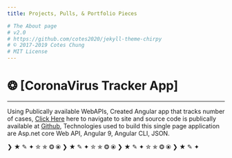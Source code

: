 ```yaml
---
title: Projects, Pulls, & Portfolio Pieces

# The About page
# v2.0
# https://github.com/cotes2020/jekyll-theme-chirpy
# © 2017-2019 Cotes Chung
# MIT License
---
```


# ❂ [CoronaVirus Tracker App]
______________________________
 Using Publically available WebAPIs, Created Angular app  that tracks number of cases, [Click Here][corona_tracker_app] here to navigate to site and source code is publically available at [Github][github_corona_link], Technologies used to build this single page application are Asp.net core Web API, Angular 9, Angular CLI, JSON.

❯ ★ ✎ ✦ ✮ ✯ ❂ ⦿ ❯ ★ ✎ ✦ ✮ ✯ ❂ ⦿ ❯ ★ ✎ ✦ ✮ ✯ ❂ ⦿ ❯ ★ ✎ ✦

[corona_tracker_app]: https://thevirustracker.now.sh/
[github_corona_link]: https://github.com/pushpk/Coronavirus-Tracker
